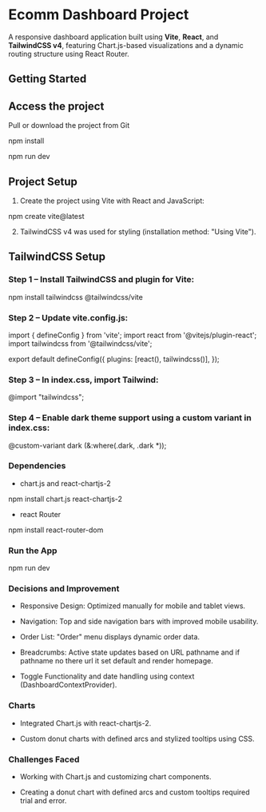 # Ecomm Dashboard Project

A responsive dashboard application built using **Vite**, **React**, and **TailwindCSS v4**, featuring Chart.js-based visualizations and a dynamic routing structure using React Router.

## Getting Started

## Access the project

Pull or download the project from Git

npm install

npm run dev

## Project Setup

1. Create the project using Vite with React and JavaScript:

npm create vite@latest

2. TailwindCSS v4 was used for styling (installation method: "Using Vite").

## TailwindCSS Setup

### Step 1 – Install TailwindCSS and plugin for Vite:

npm install tailwindcss @tailwindcss/vite

### Step 2 – Update vite.config.js:

import { defineConfig } from 'vite';
import react from '@vitejs/plugin-react';
import tailwindcss from '@tailwindcss/vite';

export default defineConfig({
  plugins: [react(), tailwindcss()],
});

### Step 3 – In index.css, import Tailwind:

@import "tailwindcss";

### Step 4 – Enable dark theme support using a custom variant in index.css:

@custom-variant dark (&:where(.dark, .dark *));

### Dependencies

- chart.js and react-chartjs-2

npm install chart.js react-chartjs-2

- react Router

npm install react-router-dom

### Run the App

npm run dev

### Decisions and Improvement

- Responsive Design: Optimized manually for mobile and tablet views.

- Navigation: Top and side navigation bars with improved mobile usability.

- Order List: "Order" menu displays dynamic order data.

- Breadcrumbs: Active state updates based on URL pathname and if pathname no there url it set default and render homepage.

- Toggle Functionality and date handling using context (DashboardContextProvider).

### Charts

- Integrated Chart.js with react-chartjs-2.

- Custom donut charts with defined arcs and stylized tooltips using CSS.

### Challenges Faced

- Working with Chart.js and customizing chart components.

- Creating a donut chart with defined arcs and custom tooltips required trial and error.







